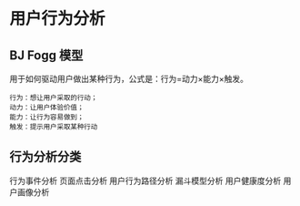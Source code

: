 # 用户行为分析

## BJ Fogg 模型

用于如何驱动用户做出某种行为，公式是：行为=动力×能力×触发。

```text
行为：想让用户采取的行动；
动力：让用户体验价值；
能力：让行为容易做到；
触发：提示用户采取某种行动
```

## 行为分析分类

行为事件分析
页面点击分析
用户行为路径分析
漏斗模型分析
用户健康度分析
用户画像分析

